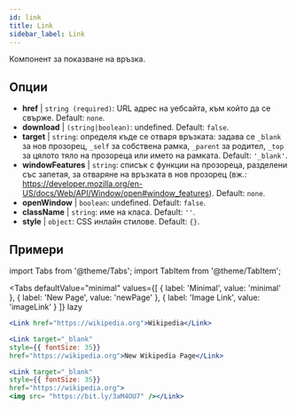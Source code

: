 ```yaml
---
id: link
title: Link
sidebar_label: Link
---
```


Компонент за показване на връзка.

## Опции

* __href__ | `string (required)`: URL адрес на уебсайта, към който да се свърже. Default: `none`.
* __download__ | `(string|boolean)`: undefined. Default: `false`.
* __target__ | `string`: определя къде се отваря връзката: задава се `_blank` за нов прозорец, `_self` за собствена рамка, `_parent` за родител, `_top` за цялото тяло на прозореца или името на рамката. Default: `'_blank'`.
* __windowFeatures__ | `string`: списък с функции на прозореца, разделени със запетая, за отваряне на връзката в нов прозорец (вж.: https://developer.mozilla.org/en-US/docs/Web/API/Window/open#window_features). Default: `none`.
* __openWindow__ | `boolean`: undefined. Default: `false`.
* __className__ | `string`: име на класа. Default: `''`.
* __style__ | `object`: CSS инлайн стилове. Default: `{}`.


## Примери

import Tabs from '@theme/Tabs';
import TabItem from '@theme/TabItem';

<Tabs
    defaultValue="minimal"
    values={[
        { label: 'Minimal', value: 'minimal' },
        { label: 'New Page', value: 'newPage' },
        { label: 'Image Link', value: 'imageLink' }
    ]}
    lazy
>
<TabItem value="minimal">

```jsx live
<Link href="https://wikipedia.org">Wikipedia</Link>
```

</TabItem>

<TabItem value="newPage">

```jsx live
<Link target="_blank" 
style={{ fontSize: 35}}
href="https://wikipedia.org">New Wikipedia Page</Link>
```
</TabItem>

<TabItem value="imageLink">

```jsx live
<Link target="_blank" 
style={{ fontSize: 35}}
href="https://wikipedia.org">
<img src= "https://bit.ly/3aM4OU7" /></Link>
```

</TabItem>

</Tabs>
